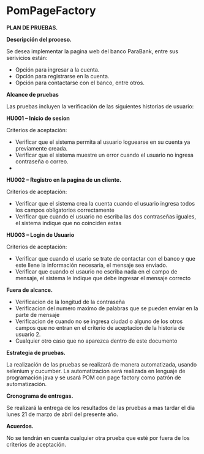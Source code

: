 # PomPageFactory

**PLAN DE PRUEBAS.**

**Descripción del proceso.**

Se desea implementar la pagina web del banco ParaBank, entre sus serivicios están:
- Opción para ingresar a la cuenta.
- Opción para registrarse en la cuenta.
- Opción para contactarse con el banco, entre otros.


**Alcance de pruebas**

Las pruebas incluyen la verificación de las siguientes historias de usuario:

**HU001 – Inicio de sesion**

Criterios de aceptación:

- Verificar que el sistema permita al usuario loguearse en su cuenta ya previamente creada.
- Verificar que el sistema muestre un error cuando el usuario no ingresa contraseña o correo.
- 


**HU002 – Registro en la pagina de un cliente.**

Criterios de aceptación:

- Verificar que el sistema crea la cuenta cuando el usuario ingresa todos los campos obligatorios correctamente
- Verificar que cuando el usuario no escriba las dos contraseñas iguales, el sistema indique que no coinciden estas

**HU003 – Login de Usuario**

Criterios de aceptación:

- Verificar que cuando el usario se trate de contactar con el banco y que este llene la información necesaria, el mensaje sea enviado.
- Verificar que cuando el usaurio no escriba nada en el campo de mensaje, el sistema le indique que debe ingresar el mensaje correcto

**Fuera de alcance.**

- Verificacion de la longitud de la contraseña
- Verificacion del numero maximo de palabras que se pueden enviar en la parte de mensaje
- Verificacion de cuando no se ingresa ciudad o alguno de los otros campos que no entran en el criterio de aceptacion de la historia de usuario 2.
- Cualquier otro caso que no aparezca dentro de este documento

**Estrategia de pruebas.**

La realización de las pruebas se realizará de manera automatizada, usando selenium y cucumber.
La automatizacion será realizada en lenguaje de programación java y se usará POM con page factory como patrón de automatización.

**Cronograma de entregas.**

Se realizará la entrega de los resultados de las pruebas a mas tardar el dia lunes 21 de marzo de abril del presente año.


**Acuerdos.**

No se tendrán en cuenta cualquier otra prueba que esté por fuera de los criterios de aceptación.
